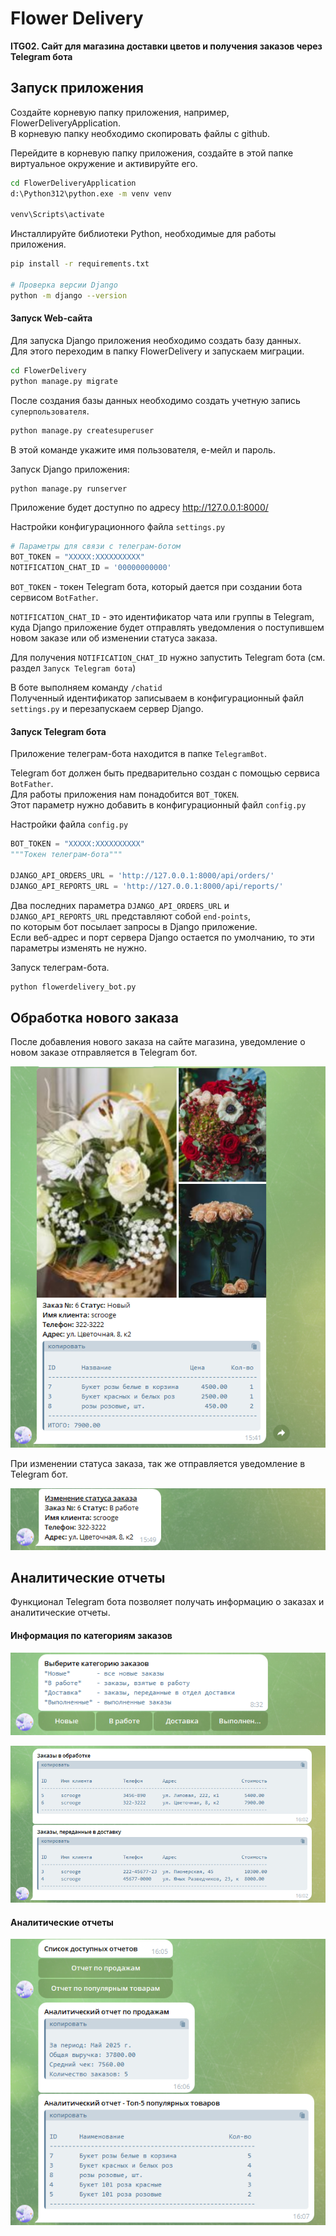 # Flower Delivery
**ITG02. Сайт для магазина доставки цветов и получения заказов через Telegram бота**

## Запуск приложения
Создайте корневую папку приложения, например, FlowerDeliveryApplication.  
В корневую папку необходимо скопировать файлы с github.

Перейдите в корневую папку приложения, создайте в этой папке виртуальное окружение и активируйте его.
```bash
cd FlowerDeliveryApplication
d:\Python312\python.exe -m venv venv

venv\Scripts\activate
```

Инсталлируйте библиотеки Python, необходимые для работы приложения.
```bash
pip install -r requirements.txt

# Проверка версии Django
python -m django --version
```

#### Запуск Web-сайта
Для запуска Django приложения необходимо создать базу данных.  
Для этого переходим в папку FlowerDelivery и запускаем миграции.
```bash
cd FlowerDelivery
python manage.py migrate
```

После создания базы данных необходимо создать учетную запись `суперпользователя`.
```bash
python manage.py createsuperuser
```
В этой команде укажите имя пользователя, е-мейл и пароль.

Запуск Django приложения:
```bash
python manage.py runserver
```

Приложение будет доступно по адресу http://127.0.0.1:8000/ 

Настройки конфигурационного файла `settings.py`
```python
# Параметры для связи с телеграм-ботом
BOT_TOKEN = "XXXXX:XXXXXXXXXX"
NOTIFICATION_CHAT_ID = '00000000000'
```

`BOT_TOKEN` - токен Telegram бота, который дается при создании бота сервисом `BotFather`.

`NOTIFICATION_CHAT_ID` - это идентификатор чата или группы в Telegram, куда Django приложение будет отправлять уведомления о поступившем новом заказе или об изменении статуса заказа.

Для получения `NOTIFICATION_CHAT_ID` нужно запустить Telegram бота (см. раздел `Запуск Telegram бота`)

В боте выполняем команду `/chatid`  
Полученный идентификатор записываем в конфигурационный файл `settings.py` и перезапускаем сервер Django.

#### Запуск Telegram бота
Приложение телеграм-бота находится в папке `TelegramBot`.

Telegram бот должен быть предварительно создан с помощью сервиса `BotFather`.  
Для работы приложения нам понадобится `BOT_TOKEN`.  
Этот параметр нужно добавить в конфигурационный файл `config.py`

Настройки файла `config.py`
```python
BOT_TOKEN = "XXXXX:XXXXXXXXXX"
"""Токен телеграм-бота"""

DJANGO_API_ORDERS_URL = 'http://127.0.0.1:8000/api/orders/'
DJANGO_API_REPORTS_URL = 'http://127.0.0.1:8000/api/reports/'
```

Два последних параметра `DJANGO_API_ORDERS_URL` и `DJANGO_API_REPORTS_URL` представляют собой `end-points`,  
по которым бот посылает запросы в Django приложение.  
Если веб-адрес и порт сервера Django остается по умолчанию, то эти параметры изменять не нужно.

Запуск телеграм-бота.
```bash
python flowerdelivery_bot.py
```


## Обработка нового заказа
После добавления нового заказа на сайте магазина, уведомление о новом заказе отправляется в Telegram бот.

![Уведомление о новом заказе](img/fd_bot_new_order_notification.png?raw=true "Уведомление о новом заказе")


При изменении статуса заказа, так же отправляется уведомление в Telegram бот.

![Изменение статуса заказа](img/fd_bot_change_order_status.png?raw=true "Изменение статуса заказа")


## Аналитические отчеты
Функционал Telegram бота позволяет получать информацию о заказах и аналитические отчеты.
#### Информация по категориям заказов
![Список отчетов](img/fd_bot_report_list.png?raw=true "Список отчетов")

![Информация по категориям заказов](img/fd_bot_orders_by_category.png?raw=true "Информация по категориям заказов")


#### Аналитические отчеты

![Аналитические отчеты](img/fd_bot_analytical_reports.png?raw=true "Аналитические отчеты")








